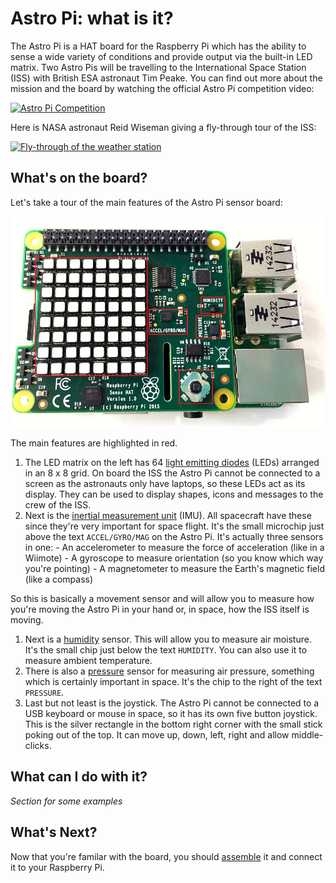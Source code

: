 # Astro Pi: what is it?

The Astro Pi is a HAT board for the Raspberry Pi which has the ability to sense a wide variety of conditions and provide output via the built-in LED matrix. Two Astro Pis will be travelling to the International Space Station (ISS) with British ESA astronaut Tim Peake. You can find out more about the mission and the board by watching the official Astro Pi competition video:

[![Astro Pi Competition](https://i.vimeocdn.com/video/504039170_640.webp)](https://vimeo.com/117274487)

Here is NASA astronaut Reid Wiseman giving a fly-through tour of the ISS:

[![Fly-through of the weather station](http://img.youtube.com/vi/kVK20xyfPrU/0.jpg)](https://www.youtube.com/watch?v=kVK20xyfPrU)

## What's on the board?

Let's take a tour of the main features of the Astro Pi sensor board:

  ![Astro Pi Board Features](images/astro_pi_features.jpg)

The main features are highlighted in red.

1. The LED matrix on the left has 64 [light emitting diodes](http://en.wikipedia.org/wiki/Light-emitting_diode) (LEDs) arranged in an 8 x 8 grid. On board the ISS the Astro Pi cannot be connected to a screen as the astronauts only have laptops, so these LEDs act as its display. They can be used to display shapes, icons and messages to the crew of the ISS.
1. Next is the [inertial measurement unit](http://en.wikipedia.org/wiki/Inertial_measurement_unit) (IMU). All spacecraft have these since they're very important for space flight. It's the small microchip just above the text `ACCEL/GYRO/MAG` on the Astro Pi. It's actually three sensors in one:
        - An accelerometer to measure the force of acceleration (like in a Wiimote)
        - A gyroscope to measure orientation (so you know which way you're pointing)
        - A magnetometer to measure the Earth's magnetic field (like a compass)

  So this is basically a movement sensor and will allow you to measure how you're moving the Astro Pi in your hand or, in space, how the ISS itself is moving.
 1. Next is a [humidity](http://en.wikipedia.org/wiki/Humidity) sensor. This will allow you to measure air moisture. It's the small chip just below the text `HUMIDITY`. You can also use it to measure ambient temperature.
 1. There is also a [pressure](http://en.wikipedia.org/wiki/Atmospheric_pressure) sensor for measuring air pressure, something which is certainly important in space. It's the chip to the right of the text `PRESSURE`.
 1. Last but not least is the joystick. The Astro Pi cannot be connected to a USB keyboard or mouse in space, so it has its own five button joystick. This is the silver rectangle in the bottom right corner with the small stick poking out of the top. It can move up, down, left, right and allow middle-clicks.

## What can I do with it?

*Section for some examples*

## What's Next?

Now that you're familar with the board, you should [assemble](assemble.md) it and connect it to your Raspberry Pi.
